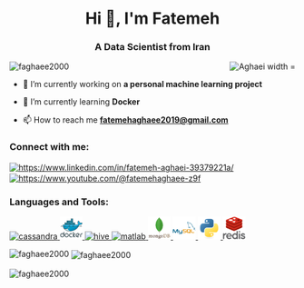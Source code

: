 <h1 align="center">Hi 👋, I'm Fatemeh</h1>
<h3 align="center">A Data Scientist from Iran</h3>
<img align = "right" alt = "Aghaei width ="50" src = "https://media1.tenor.com/m/w3APLkMuTX0AAAAC/computer-work.gif">

<p align="left"> <img src="https://komarev.com/ghpvc/?username=faghaee2000&label=Profile%20views&color=0e75b6&style=flat" alt="faghaee2000" /> </p>

- 🔭 I’m currently working on **a personal machine learning project**

- 🌱 I’m currently learning **Docker**

- 📫 How to reach me **fatemehaghaee2019@gmail.com**

<h3 align="left">Connect with me:</h3>
<p align="left">
<a href="https://linkedin.com/in/https://www.linkedin.com/in/fatemeh-aghaei-39379221a/" target="blank"><img align="center" src="https://raw.githubusercontent.com/rahuldkjain/github-profile-readme-generator/master/src/images/icons/Social/linked-in-alt.svg" alt="https://www.linkedin.com/in/fatemeh-aghaei-39379221a/" height="30" width="40" /></a>
<a href="https://www.youtube.com/c/https://www.youtube.com/@fatemehaghaee-z9f" target="blank"><img align="center" src="https://raw.githubusercontent.com/rahuldkjain/github-profile-readme-generator/master/src/images/icons/Social/youtube.svg" alt="https://www.youtube.com/@fatemehaghaee-z9f" height="30" width="40" /></a>
</p>

<h3 align="left">Languages and Tools:</h3>
<p align="left"> <a href="https://cassandra.apache.org/" target="_blank" rel="noreferrer"> <img src="https://www.vectorlogo.zone/logos/apache_cassandra/apache_cassandra-icon.svg" alt="cassandra" width="40" height="40"/> </a> <a href="https://www.docker.com/" target="_blank" rel="noreferrer"> <img src="https://raw.githubusercontent.com/devicons/devicon/master/icons/docker/docker-original-wordmark.svg" alt="docker" width="40" height="40"/> </a> <a href="https://hive.apache.org/" target="_blank" rel="noreferrer"> <img src="https://www.vectorlogo.zone/logos/apache_hive/apache_hive-icon.svg" alt="hive" width="40" height="40"/> </a> <a href="https://www.mathworks.com/" target="_blank" rel="noreferrer"> <img src="https://upload.wikimedia.org/wikipedia/commons/2/21/Matlab_Logo.png" alt="matlab" width="40" height="40"/> </a> <a href="https://www.mongodb.com/" target="_blank" rel="noreferrer"> <img src="https://raw.githubusercontent.com/devicons/devicon/master/icons/mongodb/mongodb-original-wordmark.svg" alt="mongodb" width="40" height="40"/> </a> <a href="https://www.mysql.com/" target="_blank" rel="noreferrer"> <img src="https://raw.githubusercontent.com/devicons/devicon/master/icons/mysql/mysql-original-wordmark.svg" alt="mysql" width="40" height="40"/> </a> <a href="https://www.python.org" target="_blank" rel="noreferrer"> <img src="https://raw.githubusercontent.com/devicons/devicon/master/icons/python/python-original.svg" alt="python" width="40" height="40"/> </a> <a href="https://redis.io" target="_blank" rel="noreferrer"> <img src="https://raw.githubusercontent.com/devicons/devicon/master/icons/redis/redis-original-wordmark.svg" alt="redis" width="40" height="40"/> </a> </p>

<p><img align="left" src="https://github-readme-stats.vercel.app/api/top-langs?username=faghaee2000&show_icons=true&locale=en&layout=compact" alt="faghaee2000" /></p>

<p>&nbsp;<img align="center" src="https://github-readme-stats.vercel.app/api?username=faghaee2000&show_icons=true&locale=en" alt="faghaee2000" /></p>

<p><img align="center" src="https://github-readme-streak-stats.herokuapp.com/?user=faghaee2000&" alt="faghaee2000" /></p>
